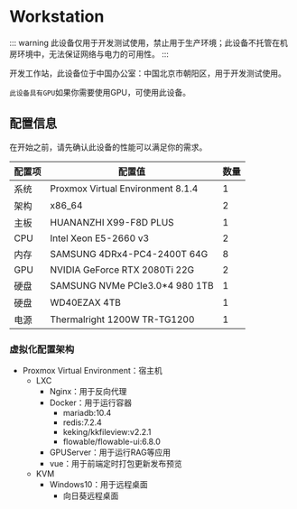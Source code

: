 # Workstation

::: warning
此设备仅用于开发测试使用，禁止用于生产环境；此设备不托管在机房环境中，无法保证网络与电力的可用性。
:::

开发工作站，此设备位于中国办公室：中国北京市朝阳区，用于开发测试使用。

`此设备具有GPU`如果你需要使用GPU，可使用此设备。

## 配置信息

在开始之前，请先确认此设备的性能可以满足你的需求。

| 配置项 | 配置值                               | 数量 |
|-----|-----------------------------------|----|
| 系统  | Proxmox Virtual Environment 8.1.4 | 1  |
| 架构  | x86_64                            | 2  |
| 主板  | HUANANZHI X99-F8D PLUS            | 1  |
| CPU | Intel Xeon E5-2660 v3             | 2  |
| 内存  | SAMSUNG 4DRx4-PC4-2400T 64G       | 8  |
| GPU | NVIDIA GeForce RTX 2080Ti 22G     | 2  |
| 硬盘  | SAMSUNG NVMe PCIe3.0*4 980 1TB    | 1  |
| 硬盘  | WD40EZAX 4TB                      | 1  |
| 电源  | Thermalright 1200W TR-TG1200      | 1  |

### 虚拟化配置架构

- Proxmox Virtual Environment：宿主机
    - LXC
        - Nginx：用于反向代理
        - Docker：用于运行容器
            - mariadb:10.4
            - redis:7.2.4
            - keking/kkfileview:v2.2.1
            - flowable/flowable-ui:6.8.0
        - GPUServer：用于运行RAG等应用
        - vue：用于前端定时打包更新发布预览
    - KVM
        - Windows10：用于远程桌面
            - 向日葵远程桌面
